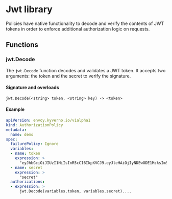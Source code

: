 # Jwt library

Policies have native functionality to decode and verify the contents of JWT tokens in order to enforce additional authorization logic on requests.

## Functions

### jwt.Decode

The `jwt.Decode` function decodes and validates a JWT token. It accepts two arguments: the token and the secret to verify the signature.

#### Signature and overloads

```
jwt.Decode(<string> token, <string> key) -> <token>
```

#### Example

```yaml
apiVersion: envoy.kyverno.io/v1alpha1
kind: AuthorizationPolicy
metadata:
  name: demo
spec:
  failurePolicy: Ignore
  variables:
  - name: token
    expression: >
      "eyJhbGciOiJIUzI1NiIsInR5cCI6IkpXVCJ9.eyJleHAiOjIyNDEwODE1MzksIm5iZiI6MTUxNDg1MTEzOSwicm9sZSI6Imd1ZXN0Iiwic3ViIjoiWVd4cFkyVT0ifQ.ja1bgvIt47393ba_WbSBm35NrUhdxM4mOVQN8iXz8lk"
  - name: secret
    expression: >
      "secret"
  authorizations:
  - expression: >
      jwt.Decode(variables.token, variables.secret)....
```

